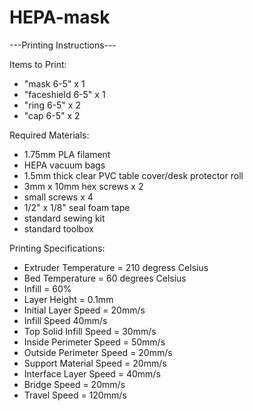 # HEPA-mask

---Printing Instructions---

Items to Print:
- "mask 6-5" x 1
- "faceshield 6-5" x 1
- "ring 6-5" x 2
- "cap 6-5" x 2

Required Materials:
- 1.75mm PLA filament
- HEPA vacuum bags
- 1.5mm thick clear PVC table cover/desk protector roll
- 3mm x 10mm hex screws x 2
- small screws x 4
- 1/2" x 1/8" seal foam tape
- standard sewing kit
- standard toolbox


Printing Specifications:
- Extruder Temperature = 210 degress Celsius
- Bed Temperature = 60 degrees Celsius
- Infill = 60%
- Layer Height = 0.1mm
- Initial Layer Speed = 20mm/s
- Infill Speed 40mm/s
- Top Solid Infill Speed = 30mm/s
- Inside Perimeter Speed = 50mm/s
- Outside Perimeter Speed = 20mm/s
- Support Material Speed = 20mm/s
- Interface Layer Speed = 40mm/s
- Bridge Speed = 20mm/s
- Travel Speed = 120mm/s
